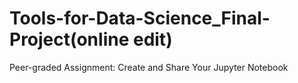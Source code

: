 # Tools-for-Data-Science_Final-Project(online edit)
Peer-graded Assignment: Create and Share Your Jupyter Notebook
